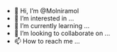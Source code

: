 - 👋 Hi, I’m @Molniramol
- 👀 I’m interested in ...
- 🌱 I’m currently learning ...
- 💞️ I’m looking to collaborate on ...
- 📫 How to reach me ...

<!---
Molniramol/Molniramol is a ✨ special ✨ repository because its `README.md` (this file) appears on your GitHub profile.
You can click the Preview link to take a look at your changes.
--->
